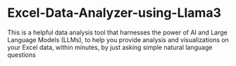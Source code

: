 # Excel-Data-Analyzer-using-Llama3
This is a helpful data analysis tool that harnesses the power of AI and Large Language Models (LLMs), to help you provide analysis and visualizations on your Excel data, within minutes, by just asking simple natural language questions
